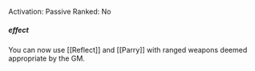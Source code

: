 Activation: Passive
Ranked: No
##### effect
You can now use [[Reflect]] and [[Parry]] with ranged weapons deemed appropriate by the GM.